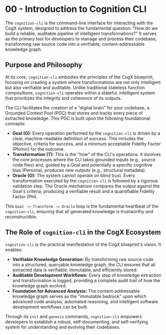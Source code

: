 # 00 - Introduction to Cognition CLI

The `cognition-cli` is the command-line interface for interacting with the CogX system, designed to address the fundamental question: "How do we build a reliable, auditable pipeline of intelligent transformations?" It serves as the primary tool for developers to manage and process their codebase, transforming raw source code into a verifiable, content-addressable knowledge graph.

## Purpose and Philosophy

At its core, `cognition-cli` embodies the principles of the CogX blueprint, focusing on creating a system where transformations are not only intelligent but also verifiable and auditable. Unlike traditional stateless function compositions, `cognition-cli` operates within a stateful, intelligent system that prioritizes the integrity and coherence of its outputs.

The CLI facilitates the creation of a "digital brain" for your codebase, a Grounded Context Pool (PGC) that stores and tracks every piece of extracted knowledge. This PGC is built upon the following foundational concepts:

- **Goal (G):** Every operation performed by the `cognition-cli` is driven by a clear, machine-readable definition of success. This includes the objective, criteria for success, and a minimum acceptable Fidelity Factor (Phimin) for the outcome.
- **Transformation (T):** This is the "how" of the CLI's operations. It involves the core processes where the CLI takes grounded inputs (e.g., source code files) and, guided by a Goal and potentially a specific cognitive bias (Persona), produces new outputs (e.g., structural metadata).
- **Oracle (O):** The system cannot operate on blind trust. Every transformation executed by the `cognition-cli` is followed by a rigorous validation step. The Oracle mechanism compares the output against the Goal's criteria, producing a verifiable result and a quantifiable Fidelity Factor (Phi).

This `Goal -> Transform -> Oracle` loop is the fundamental heartbeat of the `cognition-cli`, ensuring that all generated knowledge is trustworthy and reconstructible.

## The Role of `cognition-cli` in the CogX Ecosystem

`cognition-cli` is the practical manifestation of the CogX blueprint's vision. It enables:

- **Verifiable Knowledge Generation:** By transforming raw source code into a structured, queryable knowledge graph, the CLI ensures that all extracted data is verifiable, immutable, and efficiently stored.
- **Auditable Development Workflows:** Every step of knowledge extraction and transformation is logged, providing a complete audit trail of how the knowledge graph evolved.
- **Foundation for Advanced Analysis:** The content-addressable knowledge graph serves as the "immutable bedrock" upon which advanced code analysis, automated reasoning, and intelligent software development workflows can be built.

Through its `init` and `genesis` commands, `cognition-cli` empowers developers to establish a robust, self-documenting, and self-verifying system for understanding and evolving their codebases.
